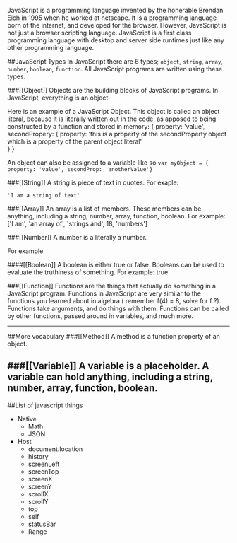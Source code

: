 JavaScript is a programming language invented by the honerable Brendan Eich in 1995 when he worked at netscape. It is a programming language born of the internet, and developed for the browser. However, JavaScript is not just a browser scripting language. JavaScript is a first class programming language with desktop and server side runtimes just like any other programming language.

##JavaScript Types
In JavaScript there are 6 types; `object`, `string`, `array`, `number`, `boolean`, `function`. All JavaScript programs are written using these types.

###[[Object]]
Objects are the building blocks of JavaScript programs. In JavaScript, everything is an object.

Here is an example of a JavaScript Object. This object is called an object literal, because it is literally written out in the code, as apposed to being constructed by a function and stored in memory:
    {
      property: 'value',
      secondPropery: {
        property: 'this is a property of the secondProperty object which is a property of the parent object literal'  
      }
    }

An object can also be assigned to a variable like so `var myObject = { property: 'value', secondProp: 'anotherValue'}`

###[[String]]
A string is piece of text in quotes. For exaple:

    'I am a string of text'

###[[Array]]
An array is a list of members. These members can be anything, including a string, number, array, function, boolean. For example:
    ['I am', 'an array of', 'strings and', 18, 'numbers']

###[[Number]]
A number is a literally a number.

For example


####[[Boolean]]
A boolean is either true or false. Booleans can be used to evaluate the truthiness of something.
For example:
    true

###[[Function]]
Functions are the things that actually do something in a JavaScript program. Functions in JavaScript are very similar to the functions you learned about in algebra ( remember f(4) = 8, solve for f ?). Functions take arguments, and do things with them. Functions can be called by other functions, passed around in variables, and much more.

--------------------
##More vocabulary
###[[Method]]
A method is a function property of an object.

###[[Variable]]
A variable is a placeholder. A variable can hold anything, including a string, number, array, function, boolean.
--------------------
##List of javascript things
* Native
    * Math
    * JSON
* Host
    * document.location
    * history
    * screenLeft
    * screenTop
    * screenX
    * screenY
    * scrollX
    * scrollY
    * top
    * self
    * statusBar
    * Range